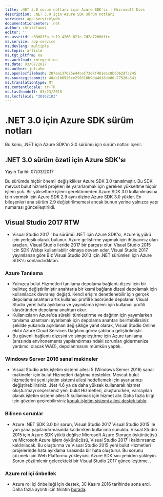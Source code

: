 ```yaml
---
title: .NET 3.0 sürüm notları için Azure SDK'sı | Microsoft Docs
description: .NET 3.0 için Azure SDK sürüm notları
services: app-service\web
documentationcenter: .net
author: chrissfanos
editor: ''
ms.assetid: c83d815b-fc19-4260-821e-7d2a7206dffc
ms.service: app-service
ms.devlang: multiple
ms.topic: article
ms.tgt_pltfrm: na
ms.workload: integration
ms.date: 03/07/2017
ms.author: juliako
ms.openlocfilehash: 207aa137b25e44baf73e7f481ebc8b6362dfa245
ms.sourcegitcommit: 48ab1b6526ce290316b9da4d18de00c77526a541
ms.translationtype: MT
ms.contentlocale: tr-TR
ms.lasthandoff: 03/23/2018
ms.locfileid: "30162103"
---
```

# <a name="azure-sdk-for-net-30-release-notes"></a>.NET 3.0 için Azure SDK sürüm notları

Bu konu, .NET için Azure SDK'ın 3.0 sürümü için sürüm notları içerir.

## <a name="azure-sdk-for-net-30-release-summary"></a>.NET 3.0 sürüm özeti için Azure SDK'sı

Yayın Tarihi: 07/03/2017
 
Bu sürümde hiçbir önemli değişiklikler Azure SDK 3.0 tanıtılmıştır. Bu SDK mevcut bulut hizmeti projeleri ile yararlanmak için gereken yükseltme hiçbir işlem yok. Bir yükseltme işlemi gerektirmeden Azure SDK 3.0 kullanılmasına izin vermek için Azure SDK 2.9 aynı dizine Azure SDK 3.0 yükler. En bileşenleri ana sürüm 2.9 değiştirilmemesi ancak bunun yerine yalnızca yapı numarası güncelleştirildi.

## <a name="visual-studio-2017-rtw"></a>Visual Studio 2017 RTW

- Visual Studio 2017 ' bu sürümü .NET için Azure SDK'sı, Azure iş yükü için yerleşik olarak bulunur. Azure geliştirme yapmak için ihtiyacınız olan araçları, Visual Studio ileride 2017 bir parçası olur. Visual Studio 2015 için SDK Webpı kullanılabilir olmaya devam eder. Visual Studio 2017 yayımlanan göre Biz Visual Studio 2013 için .NET sürümleri için Azure SDK'sı sonlandırdıktan.

### <a name="azure-diagnostics"></a>Azure Tanılama

- Yalnızca bulut Hizmetleri tanılama depolama bağlantı dizesi için bir belirteç değiştirilmiştir anahtarla bir kısmi bağlantı dizesi depolamak için kullanılacak davranışı değişti. Kendi erişim denetlenebilir için gerçek depolama anahtarı artık kullanıcı profili klasöründe depolanır. Visual Studio yerel hata ayıklama ve yayımlama işlemi için kullanıcı profili klasöründen depolama anahtarı okur. 
- Kullanıcıların Azure'da sürekli tümleştirme ve dağıtım için yayımlarken tanılama uzantısını ayarlamak için depolama anahtarı belirtebilirsiniz şekilde yukarıda açıklanan değişikliğe yanıt olarak, Visual Studio Online ekibi Azure Cloud Services Dağıtımı görev şablonu geliştirilmiştir.
- Bu güvenli bağlantı dizesini ve simgeleştirme için Azure tanılama (arasında environements yapılandırmasındaki sorunları gidermenize yardımcı olacak WAD), depolanmasını mümkün yaptık.
 
### <a name="windows-server-2016-virtual-machines"></a>Windows Server 2016 sanal makineler

- Visual Studio artık işletim sistemi ailesi 5 (Windows Server 2016) sanal makineler için bulut Hizmetleri dağıtma destekler. Mevcut bulut hizmetlerini yeni işletim sistemi ailesi hedeflemek için ayarlarınızı değiştirebilirsiniz. .Net 4.6 ya da daha yüksek kullanarak hizmet oluşturmayı seçerseniz yeni bulut Hizmetleri, oluştururken, varsayılan olarak işletim sistemi ailesi 5 kullanmak için hizmet alır.  Daha fazla bilgi için gözden geçirebilirsiniz [konuk işletim sistemi ailesi destek tablo](../cloud-services/cloud-services-guestos-update-matrix.md).

### <a name="known-issues"></a>Bilinen sorunlar

- Azure .NET SDK 3.0 bir sorun, Visual Studio 2017 Visual Studio 2015 ile yan yana yapılandırmasında kaldırırken kullanıma sunuldu.  Visual Studio 2015 için Azure SDK yüklü değilse Microsoft Azure Storage öykünücüsü ve Microsoft Azure işlem öykünücüsü, Visual Studio 2017'i kaldırırsanız kaldırılacak.  Bu oluşturma ve Visual Studio 2015 yeni bulut Hizmetleri projelerinde hata ayıklama sırasında bir hata oluşturur. Bu sorunu çözmek için Web Platformu yükleyicisi Azure SDK'sını yeniden yükleyin.  Sorun çözümlenir gelecekteki bir Visual Studio 2017 güncelleştirme.  .

 
### <a name="azure-in-role-cache"></a>Azure rol içi önbellek 

- Azure rol içi önbelleği için destek, 30 Kasım 2016 tarihinde sona erdi. Daha fazla ayrıntı için tıklatın [burada](https://azure.microsoft.com/blog/azure-managed-cache-and-in-role-cache-services-to-be-retired-on-11-30-2016/).




